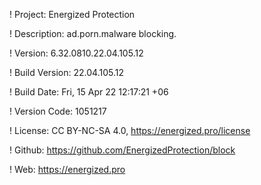 ! Project: Energized Protection

! Description: ad.porn.malware blocking.

! Version: 6.32.0810.22.04.105.12

! Build Version: 22.04.105.12

! Build Date: Fri, 15 Apr 22 12:17:21 +06

! Version Code: 1051217

! License: CC BY-NC-SA 4.0, https://energized.pro/license

! Github: https://github.com/EnergizedProtection/block

! Web: https://energized.pro
